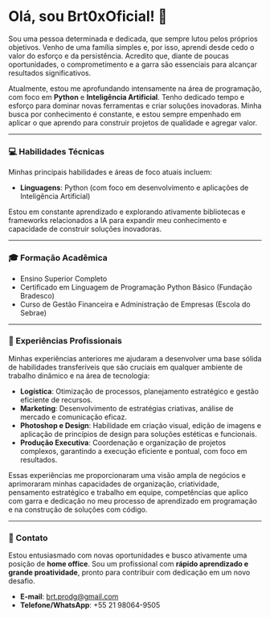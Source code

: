# Olá, sou Brt0xOficial! 👋

Sou uma pessoa determinada e dedicada, que sempre lutou pelos próprios objetivos. Venho de uma família simples e, por isso, aprendi desde cedo o valor do esforço e da persistência. Acredito que, diante de poucas oportunidades, o comprometimento e a garra são essenciais para alcançar resultados significativos.

Atualmente, estou me aprofundando intensamente na área de programação, com foco em **Python** e **Inteligência Artificial**. Tenho dedicado tempo e esforço para dominar novas ferramentas e criar soluções inovadoras. Minha busca por conhecimento é constante, e estou sempre empenhado em aplicar o que aprendo para construir projetos de qualidade e agregar valor.

---

### 💻 Habilidades Técnicas

Minhas principais habilidades e áreas de foco atuais incluem:

-   **Linguagens**: Python (com foco em desenvolvimento e aplicações de Inteligência Artificial)

Estou em constante aprendizado e explorando ativamente bibliotecas e frameworks relacionados a IA para expandir meu conhecimento e capacidade de construir soluções inovadoras.

---

### 🎓 Formação Acadêmica

- Ensino Superior Completo
- Certificado em Linguagem de Programação Python Básico (Fundação Bradesco)
- Curso de Gestão Financeira e Administração de Empresas (Escola do Sebrae)

---

### 💼 Experiências Profissionais

Minhas experiências anteriores me ajudaram a desenvolver uma base sólida de habilidades transferíveis que são cruciais em qualquer ambiente de trabalho dinâmico e na área de tecnologia:

-   **Logística**: Otimização de processos, planejamento estratégico e gestão eficiente de recursos.
-   **Marketing**: Desenvolvimento de estratégias criativas, análise de mercado e comunicação eficaz.
-   **Photoshop e Design**: Habilidade em criação visual, edição de imagens e aplicação de princípios de design para soluções estéticas e funcionais.
-   **Produção Executiva**: Coordenação e organização de projetos complexos, garantindo a execução eficiente e pontual, com foco em resultados.

Essas experiências me proporcionaram uma visão ampla de negócios e aprimoraram minhas capacidades de organização, criatividade, pensamento estratégico e trabalho em equipe, competências que aplico com garra e dedicação no meu processo de aprendizado em programação e na construção de soluções com código.

---

### 📧 Contato

Estou entusiasmado com novas oportunidades e busco ativamente uma posição de **home office**. Sou um profissional com **rápido aprendizado e grande proatividade**, pronto para contribuir com dedicação em um novo desafio.

-   **E-mail**: brt.prodg@gmail.com
-   **Telefone/WhatsApp**: +55 21 98064-9505
